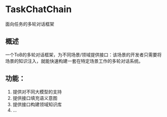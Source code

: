 # TaskChatChain
面向任务的多轮对话框架
## 概述
一个ToB的多轮对话框架，为不同场景/领域提供接口：该场景的开发者只需要将场景的知识注入，就能快速构建一套在特定场景工作的多轮对话系统。
## 功能：
1. 提供对不同大模型的支持
2. 提供接口填充语义意图
3. 提供接口构建领域知识库
4. ...
